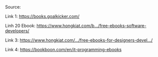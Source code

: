 Source: 

Link 1: https://books.goalkicker.com/

Linh 20 Ebook: https://www.hongkiat.com/b…/free-ebooks-software-developers/

Link 3: https://www.hongkiat.com/…/free-ebooks-for-designers-devel…/

Link 4: https://bookboon.com/en/it-programming-ebooks